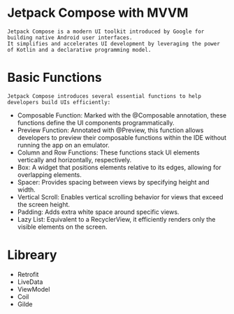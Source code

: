 # Jetpack Compose with MVVM
```
Jetpack Compose is a modern UI toolkit introduced by Google for building native Android user interfaces. 
It simplifies and accelerates UI development by leveraging the power of Kotlin and a declarative programming model.
```

# Basic Functions
```
Jetpack Compose introduces several essential functions to help developers build UIs efficiently:
```
- Composable Function: Marked with the @Composable annotation, these functions define the UI components programmatically.
- Preview Function: Annotated with @Preview, this function allows developers to preview their composable functions within the IDE without running the app on an emulator.
- Column and Row Functions: These functions stack UI elements vertically and horizontally, respectively.
- Box: A widget that positions elements relative to its edges, allowing for overlapping elements.
- Spacer: Provides spacing between views by specifying height and width.
- Vertical Scroll: Enables vertical scrolling behavior for views that exceed the screen height.
- Padding: Adds extra white space around specific views.
- Lazy List: Equivalent to a RecyclerView, it efficiently renders only the visible elements on the screen.

# Libreary
- Retrofit
- LiveData
- ViewModel
- Coil
- Gilde
